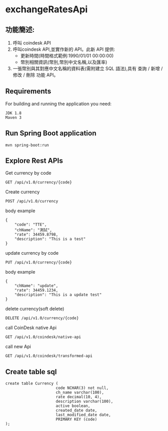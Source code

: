 # exchangeRatesApi

## 功能簡述:
1. 呼叫 coindesk API
2. 呼叫coindesk API,並實作新的 API。此新 API 提供:
   - 更新時間(時間格式範例:1990/01/01 00:00:00)
   - 幣別相關資訊(幣別,幣別中文名稱,以及匯率)
3. 一張幣別與其對應中文名稱的資料表(需附建立 SQL 語法),具有 查詢 / 新增 / 修改 / 刪除 功能 API。

## Requirements

For building and running the application you need:

    JDK 1.8
    Maven 3

## Run Spring Boot application

```mvn spring-boot:run```

## Explore Rest APIs

Get currency by code
```
GET /api/v1.0/currency/{code}
```

Create currency
```
POST /api/v1.0/currency
```
body example
```
{
    "code": "TTE",
    "chName": "測試",
    "rate": 34459.8798,
    "description": "This is a test"
}
```
update currency by code

```
PUT /api/v1.0/currency/{code}
```

body example
```
{
    "chName": "update",
    "rate": 34459.1234,
    "description": "This is a update test"
}
```

delete currency(soft delete)
```
DELETE /api/v1.0/currency/{code}
```

call CoinDesk native Api

```
GET /api/v1.0/coindesk/native-api
```

call new Api

```
GET /api/v1.0/coindesk/transformed-api
```

##  Create table sql

```
create table Currency (
                      code NCHAR(3) not null,
                      ch_name varchar(100),
                      rate decimal(10, 4),
                      description varchar(100),
                      active boolean,
                      created_date date,
                      last_modified_date date,
                      PRIMARY KEY (code)
);
```